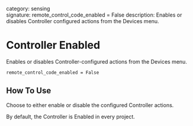 category: sensing  
signature: remote_control_code_enabled = False
description: Enables or disables Controller configured actions from the Devices menu.

# Controller Enabled

Enables or disables Controller-configured actions from the Devices menu.

```don
remote_control_code_enabled = False
```

## How To Use

Choose to either enable or disable the configured Controller actions. 

By default, the Controller is Enabled in every project.


<advanced>
</advanced>
